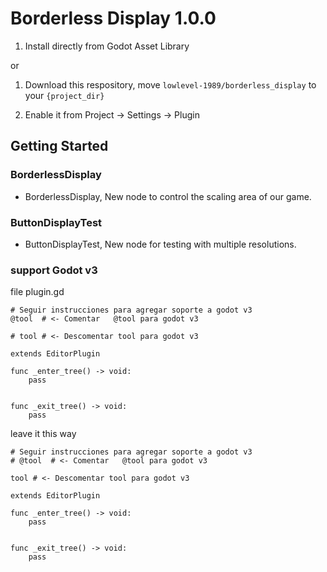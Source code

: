 # Borderless Display 1.0.0

1. Install directly from Godot Asset Library

or

1. Download this respository, move `lowlevel-1989/borderless_display` to your `{project_dir}`

2. Enable it from Project -> Settings -> Plugin

## Getting Started

### BorderlessDisplay

- BorderlessDisplay, New node to control the scaling area of our game.

### ButtonDisplayTest

- ButtonDisplayTest, New node for testing with multiple resolutions.

### support Godot v3

file plugin.gd
```gdscript
# Seguir instrucciones para agregar soporte a godot v3
@tool  # <- Comentar   @tool para godot v3

# tool # <- Descomentar tool para godot v3

extends EditorPlugin

func _enter_tree() -> void:
    pass


func _exit_tree() -> void:
	pass
```
leave it this way
```gdscript
# Seguir instrucciones para agregar soporte a godot v3
# @tool  # <- Comentar   @tool para godot v3

tool # <- Descomentar tool para godot v3

extends EditorPlugin

func _enter_tree() -> void:
    pass


func _exit_tree() -> void:
	pass
```
